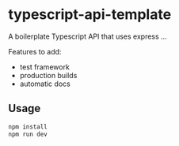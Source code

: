 # typescript-api-template

A boilerplate Typescript API that uses express ... 

Features to add:

- test framework
- production builds
- automatic docs

## Usage 

```sh
npm install 
npm run dev
```

